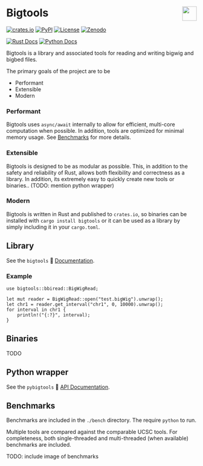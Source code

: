 # Bigtools <a href="https://github.com/jackh726/bigtools"><img align="right" src="https://github.com/jackh726/bigtools/raw/master/assets/bigtools-logo.svg" height="38"></img></a>

[![crates.io](https://img.shields.io/crates/v/bigtools.svg)](https://crates.io/crates/bigtools)
[![PyPI](https://img.shields.io/pypi/v/pybigtools?color=green)](https://pypi.org/project/pybigtools/)
[![License](https://img.shields.io/badge/license-MIT-green)](https://github.com/jackh726/bigtools/blob/master/LICENSE)
[![Zenodo](https://zenodo.org/badge/DOI/10.5281/zenodo.10606493.svg)](https://doi.org/10.5281/zenodo.10606493)

[![Rust Docs](https://img.shields.io/docsrs/bigtools/latest?label=docs.rs)](https://docs.rs/bigtools)
[![Python Docs](https://img.shields.io/readthedocs/bigtools/latest?label=docs|rtd)](https://bigtools.readthedocs.io/)

Bigtools is a library and associated tools for reading and writing bigwig and bigbed files.

The primary goals of the project are to be
- Performant
- Extensible
- Modern

### Performant

Bigtools uses `async/await` internally to allow for efficient, multi-core computation when possible. In addition, tools are optimized for minimal memory usage. See [Benchmarks] for more details.

### Extensible

Bigtools is designed to be as modular as possible. This, in addition to the safety and reliability of Rust, allows both flexibility and correctness as a library. In addition, its extremely easy to quickly create new tools or binaries.. (TODO: mention python wrapper)

### Modern

Bigtools is written in Rust and published to `crates.io`, so binaries can be installed with `cargo install bigtools` or it can be used as a library by simply including it in your `cargo.toml`.

## Library

See the `bigtools` 🦀 [Documentation](https://docs.rs/bigtools).

### Example

```rust,norun
use bigtools::bbiread::BigWigRead;

let mut reader = BigWigRead::open("test.bigWig").unwrap();
let chr1 = reader.get_interval("chr1", 0, 10000).unwrap();
for interval in chr1 {
    println!("{:?}", interval);
}
```

## Binaries

TODO

## Python wrapper

See the `pybigtools` 🐍 [API Documentation](https://bigtools.readthedocs.io/en/latest).

## Benchmarks
[Benchmarks]: #Benchmarks

Benchmarks are included in the `./bench` directory. The require `python` to run.

Multiple tools are compared against the comparable UCSC tools. For completeness, both single-threaded and multi-threaded (when available) benchmarks are included.

TODO: include image of benchmarks
